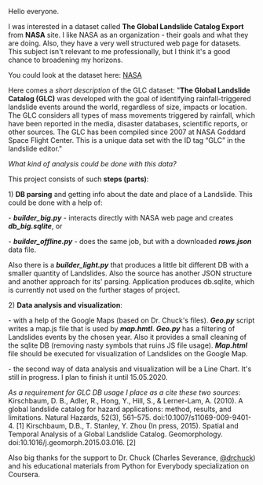 <p>Hello everyone.</p>
I was interested in a dataset called <b>The Global Landslide Catalog Export</b> from <b>NASA</b> site. I like NASA as an organization - their goals and what they are doing. Also, they have a very well structured web page for datasets. This subject isn't relevant to me professionally, but I think it's a good chance to broadening my horizons.
<p>
You could look at the dataset here: <a href="https://data.nasa.gov/Earth-Science/Global-Landslide-Catalog-Export/dd9e-wu2v">NASA</a></p>
<p>Here comes a <i>short description</i> of the GLC dataset: "<b>The Global Landslide Catalog (GLC)</b> was developed with the goal of identifying rainfall-triggered landslide events around the world, regardless of size, impacts or location. The GLC considers all types of mass movements triggered by rainfall, which have been reported in the media, disaster databases, scientific reports, or other sources. The GLC has been compiled since 2007 at NASA Goddard Space Flight Center. This is a unique data set with the ID tag “GLC” in the landslide editor."</p>
<p><i>What kind of analysis could be done with this data?</i></p>
<p>This project consists of such <b>steps (parts)</b>:</p>
<p>1) <b>DB parsing</b> and getting info about the date and place of a Landslide. This could be done with a help of: <p>
- <b><i>builder_big.py</i></b> - interacts directly with NASA web page and creates <b><i>db_big.sqlite</i></b>, or </p>
<p>- <b><i>builder_offline.py</i></b> - does the same job, but with a downloaded <b><i>rows.json</i></b> data file.</p>
<p>Also there is a <b><i>builder_light.py</i></b> that produces a little bit different DB with a smaller quantity of Landslides. Also the source has another JSON structure and another approach for its' parsing. Application produces db.sqlite, which is currently not used on the further stages of project.</p>
2) <b>Data analysis and visualization</b>:
<p>- with a help of the Google Maps (based on Dr. Chuck's files). <b><i>Geo.py</i></b> script writes a map.js file that is used by <b><i>map.hmtl</i></b>. <b><i>Geo.py</i></b> has a filtering of Landslides events by the chosen year. Also it provides a small cleaning of the sqlite DB (removing nasty symbols that ruins JS file usage). <b><i>Map.html</i></b> file should be executed for visualization of Landslides on the Google Map.</p>
<p>- the second way of data analysis and visualization will be a Line Chart. It's still in progress. I plan to finish it until 15.05.2020.</p>

<i>As a requirement for GLC DB usage I place as a cite these two sources</i>:
Kirschbaum, D. B., Adler, R., Hong, Y., Hill, S., & Lerner-Lam, A. (2010). A global landslide catalog for hazard applications: method, results, and limitations. Natural Hazards, 52(3), 561–575. doi:10.1007/s11069-009-9401-4. [1]
Kirschbaum, D.B., T. Stanley, Y. Zhou (In press, 2015). Spatial and Temporal Analysis of a Global Landslide Catalog. Geomorphology. doi:10.1016/j.geomorph.2015.03.016. [2]

Also big thanks for the support to Dr. Chuck (Charles Severance, <a href="https://twitter.com/drchuck">@drchuck</a>) and his educational materials from Python for Everybody specialization on Coursera.

